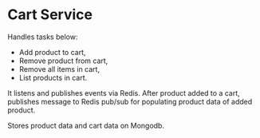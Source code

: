 # Cart Service

Handles tasks below:

+ Add product to cart,
+ Remove product from cart,
+ Remove all items in cart,
+ List products in cart.

It listens and publishes events via Redis.
After product added to a cart, publishes message to Redis pub/sub for populating product data of added product.

Stores product data and cart data on Mongodb.
